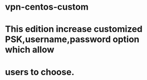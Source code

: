 # vpn-centos-custom
# This edition increase customized PSK,username,password option which allow
# users to choose.
